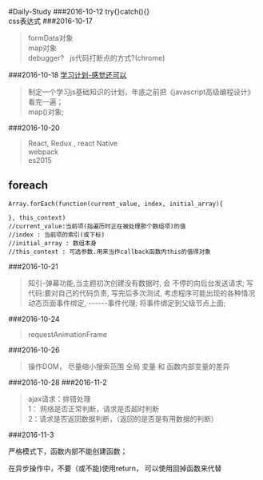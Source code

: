 #Daily-Study
###2016-10-12
try{}catch(){}    
css表达式
###2016-10-17    
>formData对象    
map对象    
debugger?   js代码打断点的方式?(chrome)    

###2016-10-18
[学习计划-感觉还可以](http://www.cnblogs.com/lvdabao/p/5817631.html)    

>制定一个学习js基础知识的计划，年底之前把《javascript高级编程设计》看完一遍；    
map()对象;   

###2016-10-20
>React, Redux , react Native    
webpack    
es2015
## foreach

```
Array.forEach(function(current_value, index, initial_array){
  
}, this_context)
//current_value:当前项(指遍历时正在被处理那个数组项)的值
//index : 当前项的索引(或下标)
//initial_array : 数组本身
//this_context : 可选参数.用来当作callback函数内this的值得对象
```
###2016-10-21
> 知引-弹幕功能,当主题初次创建没有数据时, 会 不停的向后台发送请求;
写代码:要对自己的代码负责,  写完后多次测试, 考虑程序可能出现的各种情况   
动态页面事件绑定, ------事件代理; 将事件绑定到父级节点上面;    

###2016-10-24
>requestAnimationFrame   

###2016-10-26    
>操作DOM， 尽量缩小搜索范围
全局 变量 和 函数内部变量的差异

###2016-10-28
###2016-11-2    
>ajax请求：排错处理    
1： 网络是否正常判断，请求是否超时判断    
2：请求是否返回数据判断，（返回的是否是有用数据的判断）

###2016-11-3

严格模式下，函数内部不能创建函数；

在异步操作中，不要（或不能)使用return， 可以使用回掉函数来代替

